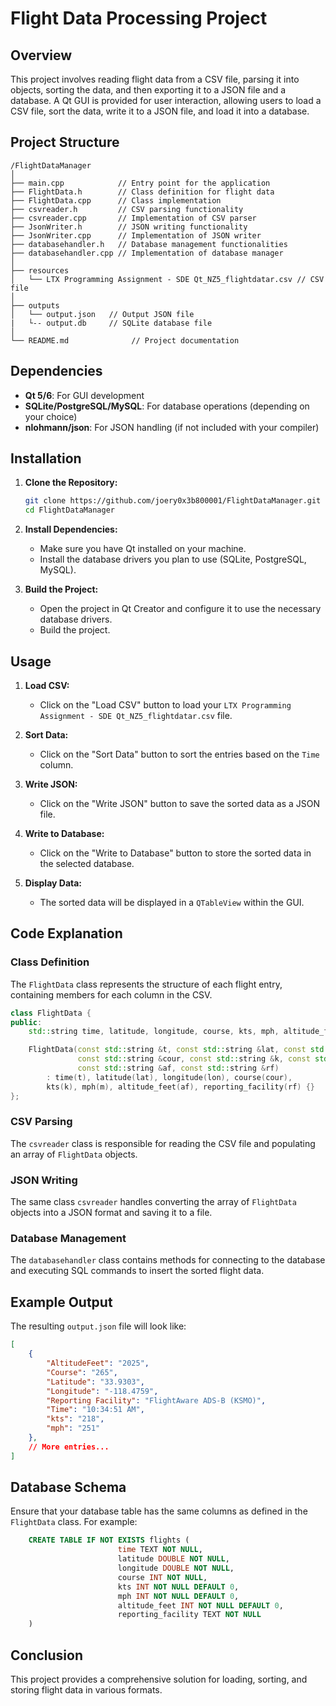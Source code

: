 # Flight Data Processing Project

## Overview

This project involves reading flight data from a CSV file, parsing it into objects, sorting the data, and then exporting it to a JSON file and a database. A Qt GUI is provided for user interaction, allowing users to load a CSV file, sort the data, write it to a JSON file, and load it into a database.

## Project Structure

```
/FlightDataManager
│
├── main.cpp            // Entry point for the application
├── FlightData.h        // Class definition for flight data
├── FlightData.cpp      // Class implementation
├── csvreader.h         // CSV parsing functionality
├── csvreader.cpp       // Implementation of CSV parser
├── JsonWriter.h        // JSON writing functionality
├── JsonWriter.cpp      // Implementation of JSON writer
├── databasehandler.h   // Database management functionalities
├── databasehandler.cpp // Implementation of database manager
│
├── resources
│   └── LTX Programming Assignment - SDE Qt_NZ5_flightdatar.csv // CSV file
│
├── outputs
│   └── output.json   // Output JSON file
|   └-- output.db     // SQLite database file
│
└── README.md              // Project documentation
```

## Dependencies

- **Qt 5/6**: For GUI development
- **SQLite/PostgreSQL/MySQL**: For database operations (depending on your choice)
- **nlohmann/json**: For JSON handling (if not included with your compiler)

## Installation

1. **Clone the Repository:**

   ```bash
   git clone https://github.com/joery0x3b800001/FlightDataManager.git
   cd FlightDataManager
   ```

2. **Install Dependencies:**
   - Make sure you have Qt installed on your machine.
   - Install the database drivers you plan to use (SQLite, PostgreSQL, MySQL).

3. **Build the Project:**
   - Open the project in Qt Creator and configure it to use the necessary database drivers.
   - Build the project.

## Usage

1. **Load CSV:**
   - Click on the "Load CSV" button to load your `LTX Programming Assignment - SDE Qt_NZ5_flightdatar.csv` file.

2. **Sort Data:**
   - Click on the "Sort Data" button to sort the entries based on the `Time` column.

3. **Write JSON:**
   - Click on the "Write JSON" button to save the sorted data as a JSON file.

4. **Write to Database:**
   - Click on the "Write to Database" button to store the sorted data in the selected database.

5. **Display Data:**
   - The sorted data will be displayed in a `QTableView` within the GUI.

## Code Explanation

### Class Definition

The `FlightData` class represents the structure of each flight entry, containing members for each column in the CSV.

```cpp
class FlightData {
public:
    std::string time, latitude, longitude, course, kts, mph, altitude_feet, reporting_facility;

    FlightData(const std::string &t, const std::string &lat, const std::string &lon,
               const std::string &cour, const std::string &k, const std::string &m,
               const std::string &af, const std::string &rf)
        : time(t), latitude(lat), longitude(lon), course(cour),
        kts(k), mph(m), altitude_feet(af), reporting_facility(rf) {}
};
```

### CSV Parsing

The `csvreader` class is responsible for reading the CSV file and populating an array of `FlightData` objects.

### JSON Writing

The same class `csvreader` handles converting the array of `FlightData` objects into a JSON format and saving it to a file.

### Database Management

The `databasehandler` class contains methods for connecting to the database and executing SQL commands to insert the sorted flight data.

## Example Output

The resulting `output.json` file will look like:

```json
[
    {
        "AltitudeFeet": "2025",
        "Course": "265",
        "Latitude": "33.9303",
        "Longitude": "-118.4759",
        "Reporting Facility": "FlightAware ADS-B (KSMO)",
        "Time": "10:34:51 AM",
        "kts": "218",
        "mph": "251"
    },
    // More entries...
]
```

## Database Schema

Ensure that your database table has the same columns as defined in the `FlightData` class. For example:

```sql
    CREATE TABLE IF NOT EXISTS flights (
                        time TEXT NOT NULL,
                        latitude DOUBLE NOT NULL,
                        longitude DOUBLE NOT NULL,
                        course INT NOT NULL,
                        kts INT NOT NULL DEFAULT 0,
                        mph INT NOT NULL DEFAULT 0,
                        altitude_feet INT NOT NULL DEFAULT 0,
                        reporting_facility TEXT NOT NULL
    )
```

## Conclusion

This project provides a comprehensive solution for loading, sorting, and storing flight data in various formats.